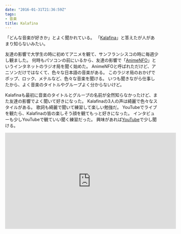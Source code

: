 ```yaml
---
date: "2016-01-31T21:36:59Z"
tags:
- 音楽
title: Kalafina
---
```


「どんな音楽が好きか」とよく聞かれている。
「[Kalafina]」と答えたが人があまり知らないみたい。

友達の影響で大学生の時に初めてアニメを観て、サンフランシスコの時に毎週少し観ました。
何時もパソコンの前にいるから、友達の影響で「[AnimeNFO]」というインタネットのラジオ局を聞く始めた。
AnimeNFOと呼ばれただけど、アニソンだけではなくて、色々な日本語の音楽がある。
このラジオ局のおかげでポップ、ロック、メテルなど、色々な音楽を聞ける。
いつも聞きながら仕事したから、よく音楽のタイトルやグループよく分からないけど。

Kalafinaも最初に音楽のタイトルとグループの名前が全然知らなかったけど、また友達の影響でよく聞いて好きになった。
Kalafinaの3人の声は綺麗で色々なスタイルがある。
歌詞も綺麗で聞いて練習して楽しい勉強だ。
YouTubeでライブを観たら、Kalafinaの皆の楽しそう顔を観てもっと好きになった。
インタビューも少しYouTubeで観ていい聞く練習だった。
興味があれば[YouTube]で少し聞ける。

<iframe width="560" height="315" src="https://www.youtube.com/embed/3YnDHYCqelU" frameborder="0" allowfullscreen></iframe>

[AnimeNFO]: http://www.animenfo.com/radio/nowplaying.php
[Kalafina]: http://www.kalafina.jp/
[YouTube]: https://www.youtube.com/user/kalafinaSMEJ/videos
